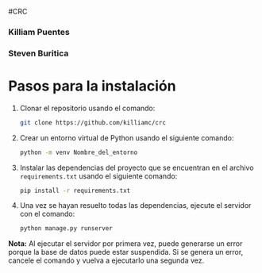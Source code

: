 #CRC

### Killiam Puentes
### Steven Buritica

# Pasos para la instalación

1. Clonar el repositorio usando el comando:
    ```sh
    git clone https://github.com/killiamc/crc
    ```

2. Crear un entorno virtual de Python usando el siguiente comando:
    ```sh
    python -m venv Nombre_del_entorno
    ```

3. Instalar las dependencias del proyecto que se encuentran en el archivo `requirements.txt` usando el siguiente comando:
    ```sh
    pip install -r requirements.txt
    ```

4. Una vez se hayan resuelto todas las dependencias, ejecute el servidor con el comando:
    ```sh
    python manage.py runserver
    ```

**Nota:** Al ejecutar el servidor por primera vez, puede generarse un error porque la base de datos puede estar suspendida. Si se genera un error, cancele el comando y vuelva a ejecutarlo una segunda vez.

